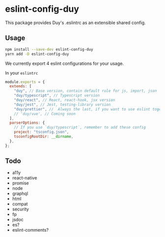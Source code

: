 # eslint-config-duy

This package provides Duy's .eslintrc as an extensible shared config.

## Usage

```sh
npm install --save-dev eslint-config-duy
yarn add -D eslint-config-duy
```

We currently export 4 eslint configurations for your usage.

In your `eslintrc`

```js
module.exports = {
  extends: [
    "duy", // Base version, contain default rule for js, import, json
    "duy/typescript", // Typescript version
    "duy/react", // React, react-hook, jsx version
    "duy/jest", // Jest, testing-library version
    "duy/prettier", //  Always the last, if you want to use eslint together with prettier
    // 'duy/vue', // Coming soon
  ],
  parserOptions: {
    // If you use `duy/typescript`, remember to add these config
    project: "tsconfig.json",
    tsconfigRootDir: __dirname,
  },
};
```

## Todo

- a11y
- react-native
- promise
- node
- graphql
- html
- compat
- security
- fp
- jsdoc
- es?
- eslint-comments?
